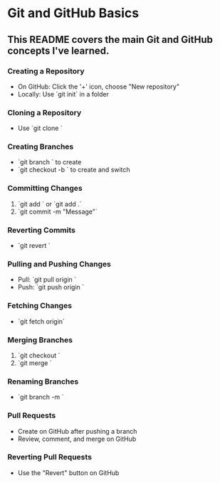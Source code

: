<h1>Git and GitHub Basics</h1>

<h2>This README covers the main Git and GitHub concepts I've learned.</h2>

<h3>Creating a Repository</h3>
<ul>
  <li>On GitHub: Click the '+' icon, choose "New repository"</li>
  <li>Locally: Use `git init` in a folder</li>
</ul>

<h3>Cloning a Repository</h3>
<ul>
  <li>Use `git clone <repository-url>`</li>
</ul>

<h3>Creating Branches</h3>
<ul>
  <li>`git branch <branch-name>` to create</li>
  <li>`git checkout -b <branch-name>` to create and switch</li>
</ul>

<h3>Committing Changes</h3>
<ol>
  <li>`git add <file>` or `git add .`</li>
  <li>`git commit -m "Message"`</li>
</ol>

<h3>Reverting Commits</h3>
<ul>
  <li>`git revert <commit-hash>`</li>
</ul>

<h3>Pulling and Pushing Changes</h3>
<ul>
  <li>Pull: `git pull origin <branch>`</li>
    <li>Push: `git push origin <branch>`</li>
</ul>

<h3>Fetching Changes</h3>
<ul>
  <li>`git fetch origin`</li>
</ul>

<h3>Merging Branches</h3>
<ol>
  <li>`git checkout <target-branch>`</li>
    <li>`git merge <source-branch>`</li>
</ol>

<h3>Renaming Branches</h3>
<ul>
  <li>`git branch -m <old-name> <new-name>`</li>
</ul>

<h3>Pull Requests</h3>
<ul>
  <li>Create on GitHub after pushing a branch</li>
  <li>Review, comment, and merge on GitHub</li>
</ul>

<h3>Reverting Pull Requests</h3>
<ul>
  <li>Use the "Revert" button on GitHub</li>
</ul>
